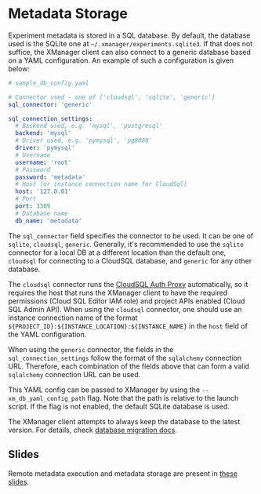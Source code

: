 # Metadata Storage

Experiment metadata is stored in a SQL database. By default, the database used
is the SQLite one at `~/.xmanager/experiments.sqlite3`. If that does not
suffice, the XManager client can also connect to a generic database based on a
YAML configuration. An example of such a configuration is given below:

```yaml
# sample_db_config.yaml

# Connector used - one of ['cloudsql', 'sqlite', 'generic']
sql_connector: 'generic'

sql_connection_settings:
  # Backend used, e.g. 'mysql', 'postgresql'
  backend: 'mysql'
  # Driver used, e.g. 'pymysql', 'pg8000'
  driver: 'pymysql'
  # Username
  username: 'root'
  # Password
  password: 'metadata'
  # Host (or instance connection name for CloudSql)
  host: '127.0.01'
  # Port
  port: 3309
  # Database name
  db_name: 'metadata'
```

The `sql_connector` field specifies the connector to be used. It can be one of
`sqlite`, `cloudsql`, `generic`. Generally, it's recommended to use the `sqlite`
connector for a local DB at a different location than the default one,
`cloudsql` for connecting to a CloudSQL database, and `generic` for any other
database.

The `cloudsql` connector runs the
[CloudSQL Auth Proxy](https://cloud.google.com/sql/docs/mysql/sql-proxy)
automatically, so it requires the host that runs the XManager client to have the
required permissions (Cloud SQL Editor IAM role) and project APIs enabled (Cloud
SQL Admin API). When using the `cloudsql` connector, one should use an instance
connection name of the format
`${PROJECT_ID}:${INSTANCE_LOCATION}:${INSTANCE_NAME}` in the `host` field of the
YAML configuration.

When using the `generic` connector, the fields in the `sql_connection_settings`
follow the format of the `sqlalchemy` connection URL. Therefore, each
combination of the fields above that can form a valid `sqlalchemy` connection
URL can be used.

This YAML config can be passed to XManager by using the
`--xm_db_yaml_config_path` flag. Note that the path is relative to the launch
script. If the flag is not enabled, the default SQLite database is used.

The XManager client attempts to always keep the database to the latest version.
For details, check
[database migration docs](https://github.com/deepmind/xmanager/tree/main/xmanager/xm_local/storage/alembic/README.md).

## Slides

Remote metadata execution and metadata storage are present in
[these slides](https://storage.googleapis.com/gresearch/xmanager/remote_execution_slides.pdf).
